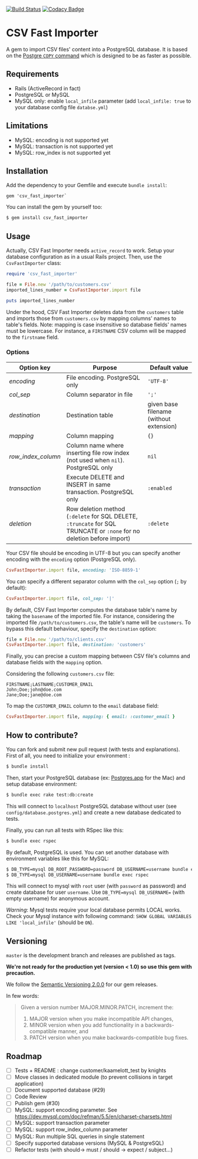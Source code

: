 [![Build Status](https://travis-ci.org/sogilis/csv_fast_importer.svg?branch=master)](https://travis-ci.org/sogilis/csv_fast_importer) [![Codacy Badge](https://api.codacy.com/project/badge/Grade/3747d356ba004b7da2d0aec6bf1160f0)](https://www.codacy.com/app/Jibidus/csv_fast_importer?utm_source=github.com&amp;utm_medium=referral&amp;utm_content=sogilis/csv_fast_importer&amp;utm_campaign=Badge_Grade)

# CSV Fast Importer

A gem to import CSV files' content into a PostgreSQL database. It is based on
the [Postgre `COPY` command](https://wiki.postgresql.org/wiki/COPY) which is
designed to be as faster as possible.

## Requirements

- Rails (ActiveRecord in fact)
- PostgreSQL or MySQL
- MySQL only: enable `local_infile` parameter (add `local_infile: true` to your database config file `databse.yml`)

## Limitations
- MySQL: encoding is not supported yet
- MySQL: transaction is not supported yet
- MySQL: row_index is not supported yet

## Installation

Add the dependency to your Gemfile and execute `bundle install`:

```gemfile
gem 'csv_fast_importer`
```

You can install the gem by yourself too:

```sh
$ gem install csv_fast_importer
```

## Usage

Actually, CSV Fast Importer needs `active_record` to work. Setup your database
configuration as in a usual Rails project. Then, use the `CsvFastImporter`
class:

```ruby
require 'csv_fast_importer'

file = File.new '/path/to/customers.csv'
imported_lines_number = CsvFastImporter.import file

puts imported_lines_number
```

Under the hood, CSV Fast Importer deletes data from the `customers` table and
imports those from `customers.csv` by mapping columns' names to table's fields.
Note: mapping is case insensitive so database fields' names must be lowercase.
For instance, a `FIRSTNAME` CSV column will be mapped to the `firstname` field.

### Options

| Option key | Purpose | Default value |
| ------------ | ------------- | ------------- |
| *encoding* | File encoding. PostgreSQL only| `'UTF-8'` |
| *col_sep* | Column separator in file | `';'` |
| *destination* | Destination table | given base filename (without extension) |
| *mapping* | Column mapping | `{}` |
| *row_index_column* | Column name where inserting file row index (not used when `nil`). PostgreSQL only | `nil` |
| *transaction* | Execute DELETE and INSERT in same transaction. PostgreSQL only | `:enabled` |
| *deletion* | Row deletion method (`:delete` for SQL DELETE, `:truncate` for SQL TRUNCATE or `:none` for no deletion before import) | `:delete` |

Your CSV file should be encoding in UTF-8 but you can specify another encoding
with the `encoding` option (PostgreSQL only).

```ruby
CsvFastImporter.import file, encoding: 'ISO-8859-1'
```

You can specify a different separator column with the `col_sep` option (`;` by
default):

```ruby
CsvFastImporter.import file, col_sep: '|'
```

By default, CSV Fast Importer computes the database table's name by taking the
`basename` of the imported file. For instance, considering the imported file
`/path/to/customers.csv`, the table's name will be `customers`. To bypass
this default behaviour, specify the `destination` option:

```ruby
file = File.new '/path/to/clients.csv'
CsvFastImporter.import file, destination: 'customers'
```

Finally, you can precise a custom mapping between CSV file's columns and
database fields with the `mapping` option.

Considering the following `customers.csv` file:

```csv
FIRSTNAME;LASTNAME;CUSTOMER_EMAIL
John;Doe;john@doe.com
Jane;Doe;jane@doe.com
```

To map the `CUSTOMER_EMAIL` column to the `email` database field:

```ruby
CsvFastImporter.import file, mapping: { email: :customer_email }
```

## How to contribute?

You can fork and submit new pull request (with tests and explanations).
First of all, you need to initialize your environment :

```sh
$ bundle install
```

Then, start your PostgreSQL database (ex: [Postgres.app](http://postgresapp.com) for the Mac) and setup database environment:

```sh
$ bundle exec rake test:db:create
```
This will connect to `localhost` PostgreSQL database without user (see `config/database.postgres.yml`) and create a new database dedicated to tests.

Finally, you can run all tests with RSpec like this:

```sh
$ bundle exec rspec
```

By default, PostgreSQL is used. You can set another database with environment variables like this for MySQL:
```sh
$ DB_TYPE=mysql DB_ROOT_PASSWORD=password DB_USERNAME=username bundle exec rake test:db:create
$ DB_TYPE=mysql DB_USERNAME=username bundle exec rspec
```
This will connect to mysql with `root` user (with `password` as password) and create database for user `username`.
Use `DB_TYPE=mysql DB_USERNAME=` (with empty username) for anonymous account.

*Warning*: Mysql tests require your local database permits LOCAL works. Check your Mysql instance with following command: `SHOW GLOBAL VARIABLES LIKE 'local_infile'` (should be `ON`).

## Versioning

`master` is the development branch and releases are published as tags.

**We're not ready for the production yet (version < 1.0) so use this gem with
precaution.**

We follow the [Semantic Versioning 2.0.0](http://semver.org/) for our gem
releases.

In few words:

> Given a version number MAJOR.MINOR.PATCH, increment the:
>
> 1. MAJOR version when you make incompatible API changes,
> 2. MINOR version when you add functionality in a backwards-compatible manner,
>    and
> 3. PATCH version when you make backwards-compatible bug fixes.

## Roadmap

- [ ] Tests + README : change customer/kaamelott_test by knights
- [ ] Move classes in dedicated module (to prevent collisions in target application)
- [ ] Document supported database (#29)
- [ ] Code Review
- [ ] Publish gem (#30)
- [ ] MySQL: support encoding parameter. See https://dev.mysql.com/doc/refman/5.5/en/charset-charsets.html
- [ ] MySQL: support transaction parameter
- [ ] MySQL: support row_index_column parameter
- [ ] MySQL: Run multiple SQL queries in single statement
- [ ] Specify supported database versions (MySQL & PostgreSQL)
- [ ] Refactor tests (with should-> must / should -> expect / subject...)
